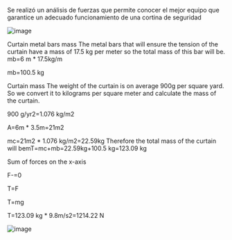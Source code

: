Se realizó un análisis de fuerzas que permite conocer el mejor equipo que garantice un adecuado funcionamiento de una cortina de seguridad

![image](https://github.com/NathalyFH/Mecanica/assets/132954334/7cbd3b5f-8b6a-4f5c-850a-f157b5b8b0f1)

Curtain metal bars mass
The metal bars that will ensure the tension of the curtain have a mass of 17.5 kg per meter so the total mass of this bar will be.
mb=6 m * 17.5kg/m

mb=100.5 kg

Curtain mass 
The weight of the curtain is on average 900g per square yard. So we convert it to kilograms per square meter and calculate the mass of the curtain.

900 g/yr2=1.076 kg/m2

A=6m * 3.5m=21m2

mc=21m2 * 1.076 kg/m2=22.59kg
Therefore the total mass of the curtain will bemT=mc+mb=22.59kg+100.5 kg=123.09 kg

Sum of forces on the x-axis

F-=0

T=F

T=mg

T=123.09 kg * 9.8m/s2=1214.22 N

![image](https://github.com/NathalyFH/Mecanica/assets/132954334/52602720-9157-4fc5-8a7d-c115dbe76c16)
